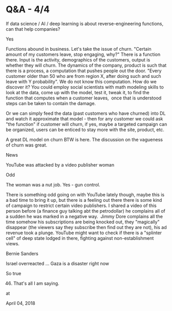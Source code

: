 # Q&A - 4/4

If data science / AI / deep learning is about reverse-engineering functions, can that help companies?

Yes

Functions abound in business. Let's take the issue of churn. "Certain amount of my customers leave, stop engaging, why?" There is a function there. Input is the activity, demographics of the customers, output is whether they will churn. The dynamics of the company, product is such that there is a process, a computation that pushes people out the door. "Every customer older than 50 who are from region X, after doing such and such leave with Y probability". We do not know this computation. How do we discover it? You could employ social scientists with math modeling skills to look at the data, come up with the model, test it, tweak it, to find the function that computes when a customer leaves,  once that is understood steps can be taken to contain the damage.

Or we can simply feed the data (past customers who have churned) into DL and watch it approximate that model - then for any customer we could ask "the function" if customer will churn, if yes, maybe a targeted campaign can be organized, users can be enticed to stay more with the site, product, etc. 


A great DL model on churn BTW is here. The discussion on the vagueness of churn was great.

News

YouTube was attacked by a video publisher woman

Odd

The woman was a nut job. Yes - gun control.

There is something odd going on with YouTube lately though, maybe this is a bad time to bring it up, but there is a feeling out there there is some kind of campaign to restrict certain video publishers. I shared a video of this person before (a finance guy talking abt the petrodollar) he complains all of a sudden he was marked in a negative way.  Jimmy Dore complains all the time somehow his subscriptions are being knocked out, they "magically" disappear (the viewers say they subscribe then find out they are not), his ad revenue took a plunge. YouTube might want to check if there is a "splinter cell" of deep state lodged in there, fighting against non-establishment views.

Bernie Sanders

Israel overreacted ... Gaza is a disaster right now

So true

46. That's all I am saying.








at

April 04, 2018















